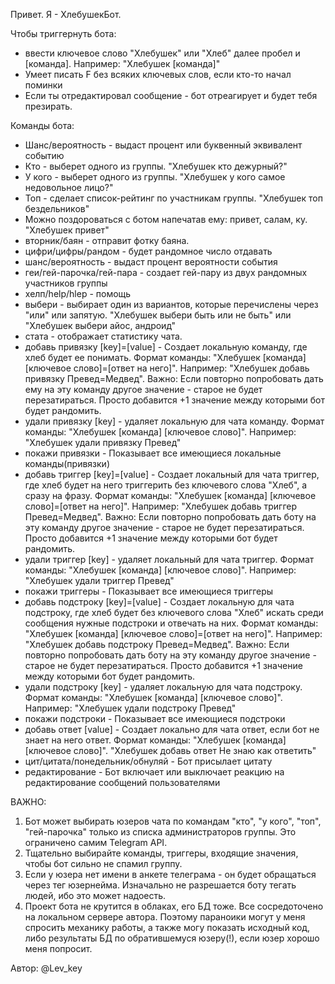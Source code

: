 Привет. Я - ХлебушекБот.

Чтобы триггернуть бота:
- ввести ключевое слово "Хлебушек" или "Хлеб" далее пробел и [команда]. Например: "Хлебушек [команда]"
- Умеет писать F без всяких ключевых слов, если кто-то начал поминки
- Если ты отредактировал сообщение - бот отреагирует и будет тебя презирать.

Команды бота:
- Шанс/вероятность - выдаст процент или буквенный эквивалент событию
- Кто - выберет одного из группы. "Хлебушек кто дежурный?"
- У кого - выберет одного из группы. "Хлебушек у кого самое недовольное лицо?"
- Топ - сделает список-рейтинг по участникам группы. "Хлебушек топ бездельников"
- Можно поздороваться с ботом напечатав ему: привет, салам, ку. "Хлебушек привет"
- вторник/баян - отправит фотку баяна.
- цифри/цифры/рандом - будет рандомное число отдавать
- шанс/вероятность - выдаст процент вероятности события
- геи/гей-парочка/гей-пара - создает гей-пару из двух рандомных участников группы
- хелп/help/hlep - помощь
- выбери - выбирает один из вариантов, которые перечислены через "или" или запятую. "Хлебушек выбери быть или не быть" или "Хлебушек выбери айос, андроид"
- стата - отображает статистику чата.
- добавь привязку [key]=[value] - Создает локальную команду, где хлеб будет ее понимать. Формат команды: "Хлебушек [команда] [ключевое слово]=[ответ на него]". Например: "Хлебушек добавь привязку Превед=Медвед". Важно: Если повторно попробовать дать ему на эту команду другое значение - старое не будет перезатираться. Просто добавится +1 значение между которыми бот будет рандомить. 
- удали привязку [key] - удаляет локальную для чата команду. Формат команды: "Хлебушек [команда] [ключевое слово]". Например: "Хлебушек удали привязку Превед"
- покажи привязки - Показывает все имеющиеся локальные команды(привязки)
- добавь триггер [key]=[value] - Создает локальный для чата триггер, где хлеб будет на него триггерить без ключевого слова "Хлеб", а сразу на фразу. Формат команды: "Хлебушек [команда] [ключевое слово]=[ответ на него]". Например: "Хлебушек добавь триггер Превед=Медвед". Важно: Если повторно попробовать дать боту на эту команду другое значение - старое не будет перезатираться. Просто добавится +1 значение между которыми бот будет рандомить.
- удали триггер [key] - удаляет локальный для чата триггер. Формат команды: "Хлебушек [команда] [ключевое слово]". Например: "Хлебушек удали триггер Превед"
- покажи триггеры - Показывает все имеющиеся триггеры
- добавь подстроку [key]=[value] - Создает локальную для чата подстроку, где хлеб будет без ключевого слова "Хлеб" искать среди сообщения нужные подстроки и отвечать на них. Формат команды: "Хлебушек [команда] [ключевое слово]=[ответ на него]". Например: "Хлебушек добавь подстроку Превед=Медвед". Важно: Если повторно попробовать дать боту на эту команду другое значение - старое не будет перезатираться. Просто добавится +1 значение между которыми бот будет рандомить.
- удали подстроку [key] - удаляет локальную для чата подстроку. Формат команды: "Хлебушек [команда] [ключевое слово]". Например: "Хлебушек удали подстроку Превед"
- покажи подстроки - Показывает все имеющиеся подстроки
- добавь ответ [value] - Создает локально для чата ответ, если бот не знает на него ответ. Формат команды: "Хлебушек [команда] [ключевое слово]". "Хлебушек добавь ответ Не знаю как ответить"
- цит/цитата/понедельник/обнуляй - Бот присылает цитату
- редактирование - Бот включает или выключает реакцию на редактирование сообщений пользователями

ВАЖНО: 
1) Бот может выбирать юзеров чата по командам "кто", "у кого", "топ", "гей-парочка" только из списка администраторов группы. Это ограничено самим Telegram API.
2) Тщательно выбирайте команды, триггеры, входящие значения, чтобы бот сильно не спамил группу.
3) Если у юзера нет имени в анкете телеграма - он будет обращаться через тег юзернейма. Изначально не разрешается боту тегать людей, ибо это может надоесть.
4) Проект бота не крутится в облаках, его БД тоже. Все сосредоточено на локальном сервере автора. Поэтому параноики могут у меня спросить механику работы, а также могу показать исходный код, либо результаты БД по обратившемуся юзеру(!), если юзер хорошо меня попросит.

Автор: @Lev_key
